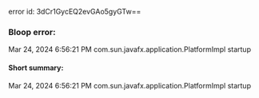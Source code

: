 error id: 3dCr1GycEQ2evGAo5gyGTw==
### Bloop error:

Mar 24, 2024 6:56:21 PM com.sun.javafx.application.PlatformImpl startup
#### Short summary: 

Mar 24, 2024 6:56:21 PM com.sun.javafx.application.PlatformImpl startup